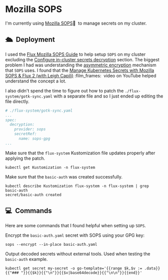 # Mozilla SOPS

I'm currently using [Mozilla SOPS][sop]:key:&nbsp; to manage secrets on my
cluster.

## :passenger_ship:&nbsp; Deployment

I used the [Flux Mozilla SOPS Guide][flux] to help setup `SOPS` on my cluster
excluding the [Configure in-cluster secrets decryption][config] section. The
biggest problem I had was understanding the [asymmetric encryption][asym]
mechanism that `SOPS` uses. I found that the
[Manage Kubernetes Secrets with Mozilla SOPS & Flux 2 (with Leigh Capili)][yt]
:film_frames:&nbsp; video on YouTube helped understand the concept a lot.

I also didn't spend the time to figure out how to patch the
`./flux-system/gotk-sync.yaml` with a separate file and so I just ended up
editing the file directly.

```yaml
# ./flux-system/gotk-sync.yaml
...
spec:
  decryption:
    provider: sops
    secretRef:
      name: sops-gpg
...
```

Make sure that the `flux-system` Kustomization file updates properly after
applying the patch.

```shell
kubectl get Kustomization -n flux-system
```

Make sure that the `basic-auth` was created successfully.

```shell
kubectl describe Kustomization flux-system -n flux-system | grep basic-auth
secret/basic-auth created
```

## :computer:&nbsp; Commands

Here are some commands that I found helpful when setting up `SOPS`.

Encrypt the `basic-auth.yaml` secret with SOPS using your GPG key:

```shell
sops --encrypt --in-place basic-auth.yaml
```

Output decoded secrets without external tools. Used when testing the
`basic-auth` example.

```shell
kubectl get secret my-secret -o go-template='{{range $k,$v := .data}}{{"### "}}{{$k}}{{"\n"}}{{$v|base64decode}}{{"\n\n"}}{{end}}'
```

[asym]: https://en.wikipedia.org/wiki/Public-key_cryptography
[sop]: https://github.com/mozilla/sops
[config]: https://toolkit.fluxcd.io/guides/mozilla-sops/#configure-in-cluster-secrets-decryption
[yt]: https://www.youtube.com/watch?v=8pbdXAd-F44
[flux]: https://toolkit.fluxcd.io/guides/mozilla-sops/
